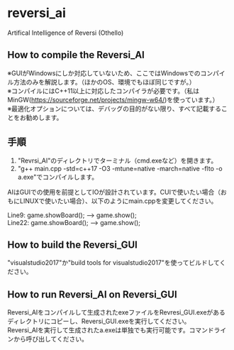 # reversi_ai
Artifical Intelligence of Reversi (Othello)

How to compile the Reversi_AI
-
※GUIがWindowsにしか対応していないため、ここではWindowsでのコンパイル方法のみを解説します。（ほかのOS、環境でもほぼ同じですが。）  
※コンパイルにはC++11以上に対応したコンパイラが必要です。（私はMinGW(<https://sourceforge.net/projects/mingw-w64/>)を使っています。）  
※最適化オプションについては、デバッグの目的がない限り、すべて記載することをお勧めします。  

手順
-
1. "Revrsi_AI"のディレクトリでターミナル（cmd.exeなど）を開きます。  
2. "g++ main.cpp -std=c++17 -O3 -mtune=native -march=native -flto -o a.exe"でコンパイルします。

AIはGUIでの使用を前提としてIOが設計されています。CUIで使いたい場合（おもにLINUXで使いたい場合）、以下のようにmain.cppを変更してください。  

Line9: game.showBoard();    -->       game.show();  
Line22: game.showBoard();   -->       game.show();


How to build the Reversi_GUI
-
"visualstudio2017"か"build tools for visualstudio2017"を使ってビルドしてください。  

How to run Reversi_AI on Reversi_GUI
-
Reversi_AIをコンパイルして生成されたexeファイルをRevresi_GUI.exeがあるディレクトリにコピーし、Reversi_GUI.exeを実行してください。  
Reversi_AIを実行して生成されたa.exeは単独でも実行可能です。コマンドラインから呼び出してください。  
